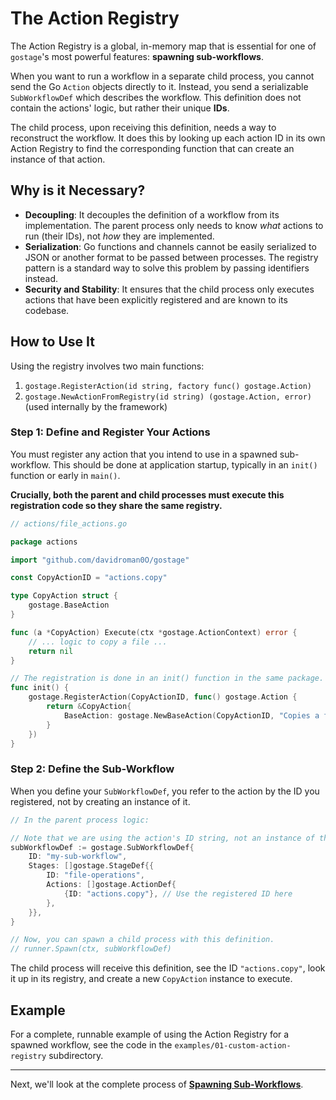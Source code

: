# The Action Registry

The Action Registry is a global, in-memory map that is essential for one of `gostage`'s most powerful features: **spawning sub-workflows**.

When you want to run a workflow in a separate child process, you cannot send the Go `Action` objects directly to it. Instead, you send a serializable `SubWorkflowDef` which describes the workflow. This definition does not contain the actions' logic, but rather their unique **IDs**.

The child process, upon receiving this definition, needs a way to reconstruct the workflow. It does this by looking up each action ID in its own Action Registry to find the corresponding function that can create an instance of that action.

## Why is it Necessary?

-   **Decoupling**: It decouples the definition of a workflow from its implementation. The parent process only needs to know *what* actions to run (their IDs), not *how* they are implemented.
-   **Serialization**: Go functions and channels cannot be easily serialized to JSON or another format to be passed between processes. The registry pattern is a standard way to solve this problem by passing identifiers instead.
-   **Security and Stability**: It ensures that the child process only executes actions that have been explicitly registered and are known to its codebase.

## How to Use It

Using the registry involves two main functions:

1.  `gostage.RegisterAction(id string, factory func() gostage.Action)`
2.  `gostage.NewActionFromRegistry(id string) (gostage.Action, error)` (used internally by the framework)

### Step 1: Define and Register Your Actions

You must register any action that you intend to use in a spawned sub-workflow. This should be done at application startup, typically in an `init()` function or early in `main()`.

**Crucially, both the parent and child processes must execute this registration code so they share the same registry.**

```go
// actions/file_actions.go

package actions

import "github.com/davidroman0O/gostage"

const CopyActionID = "actions.copy"

type CopyAction struct {
    gostage.BaseAction
}

func (a *CopyAction) Execute(ctx *gostage.ActionContext) error {
    // ... logic to copy a file ...
    return nil
}

// The registration is done in an init() function in the same package.
func init() {
    gostage.RegisterAction(CopyActionID, func() gostage.Action {
        return &CopyAction{
            BaseAction: gostage.NewBaseAction(CopyActionID, "Copies a file."),
        }
    })
}
```

### Step 2: Define the Sub-Workflow

When you define your `SubWorkflowDef`, you refer to the action by the ID you registered, not by creating an instance of it.

```go
// In the parent process logic:

// Note that we are using the action's ID string, not an instance of the action struct.
subWorkflowDef := gostage.SubWorkflowDef{
    ID: "my-sub-workflow",
    Stages: []gostage.StageDef{{
        ID: "file-operations",
        Actions: []gostage.ActionDef{
            {ID: "actions.copy"}, // Use the registered ID here
        },
    }},
}

// Now, you can spawn a child process with this definition.
// runner.Spawn(ctx, subWorkflowDef)
```

The child process will receive this definition, see the ID `"actions.copy"`, look it up in its registry, and create a new `CopyAction` instance to execute.

## Example

For a complete, runnable example of using the Action Registry for a spawned workflow, see the code in the `examples/01-custom-action-registry` subdirectory.

---

Next, we'll look at the complete process of [**Spawning Sub-Workflows**](../06-spawning-subworkflows/README.md). 